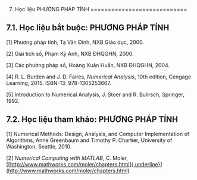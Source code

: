 7. Học liệu PHƯƠNG PHÁP TÍNH
============================

7.1. Học liệu bắt buộc: PHƯƠNG PHÁP TÍNH
----------------------------------------

\[1\] Phương pháp tính, Tạ Văn Đĩnh, NXB Giáo dục, 2000.

\[2\] Giải tích số, Phạm Kỳ Anh, NXB ĐHQGHN, 2000.

\[3\] Các phương pháp số, Hoàng Xuân Huấn, NXB ĐHQGHN, 2004.

\[4\] R. L. Burden and J. D. Faires, *Numerical Analysis*, 10th edition,
Cengage Learning, 2015. ISBN-13: 978-1305253667.

\[5\] Introduction to Numerical Analysis, J. Stoer and R. Bulirsch,
Springer, 1992.

7.2. Học liệu tham khảo: PHƯƠNG PHÁP TÍNH
-----------------------------------------

\[1\] Numerical Methods: Design, Analysis, and Computer Implementation
of Algorithms, Anne Greenbaum and Timothy P. Chartier, University of
Washington, Seattle, 2010. 

\[2\] *Numerical Computing with MATLAB*, C. Moler,
[[http://www.mathworks.com/moler/chapters.html]{.underline}](http://www.mathworks.com/moler/chapters.html)

